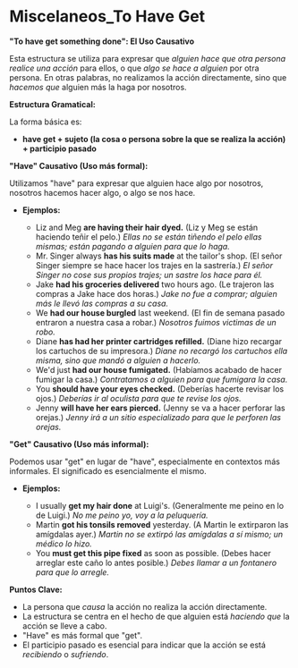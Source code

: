 # Miscelaneos_To Have Get



**"To have get something done": El Uso Causativo**

Esta estructura se utiliza para expresar que *alguien hace que otra persona realice una acción* para ellos, o que *algo se hace a alguien* por otra persona.  En otras palabras, no realizamos la acción directamente, sino que *hacemos que* alguien más la haga por nosotros.

**Estructura Gramatical:**

La forma básica es:

*   **have   get + sujeto (la cosa o persona sobre la que se realiza la acción) + participio pasado**

**"Have" Causativo (Uso más formal):**

Utilizamos "have" para expresar que alguien hace algo por nosotros, nosotros hacemos hacer algo, o algo se nos hace.

*   **Ejemplos:**

    *   Liz and Meg **are having their hair dyed.** (Liz y Meg se están haciendo teñir el pelo.)  *Ellas no se están tiñendo el pelo ellas mismas; están pagando a alguien para que lo haga.*
    *   Mr. Singer always **has his suits made** at the tailor's shop. (El señor Singer siempre se hace hacer los trajes en la sastrería.)  *El señor Singer no cose sus propios trajes; un sastre los hace para él.*
    *   Jake **had his groceries delivered** two hours ago. (Le trajeron las compras a Jake hace dos horas.) *Jake no fue a comprar; alguien más le llevó las compras a su casa.*
    *   We **had our house burgled** last weekend. (El fin de semana pasado entraron a nuestra casa a robar.) *Nosotros fuimos victimas de un robo.*
    *   Diane **has had her printer cartridges refilled.** (Diane hizo recargar los cartuchos de su impresora.) *Diane no recargó los cartuchos ella misma, sino que mandó a alguien a hacerlo.*
    *   We'd just **had our house fumigated.** (Habíamos acabado de hacer fumigar la casa.) *Contratamos a alguien para que fumigara la casa.*
    *   You **should have your eyes checked.** (Deberías hacerte revisar los ojos.) *Deberías ir al oculista para que te revise los ojos.*
    *   Jenny **will have her ears pierced.** (Jenny se va a hacer perforar las orejas.) *Jenny irá a un sitio especializado para que le perforen las orejas.*

**"Get" Causativo (Uso más informal):**

Podemos usar "get" en lugar de "have", especialmente en contextos más informales. El significado es esencialmente el mismo.

*   **Ejemplos:**

    *   I usually **get my hair done** at Luigi's. (Generalmente me peino en lo de Luigi.) *No me peino yo, voy a la peluquería.*
    *   Martin **got his tonsils removed** yesterday. (A Martin le extirparon las amígdalas ayer.) *Martin no se extirpó las amígdalas a sí mismo; un médico lo hizo.*
    *   You **must get this pipe fixed** as soon as possible. (Debes hacer arreglar este caño lo antes posible.) *Debes llamar a un fontanero para que lo arregle.*

**Puntos Clave:**

*   La persona que *causa* la acción no realiza la acción directamente.
*   La estructura se centra en el hecho de que alguien está *haciendo que* la acción se lleve a cabo.
*   "Have" es más formal que "get".
*   El participio pasado es esencial para indicar que la acción se está *recibiendo* o *sufriendo*.
